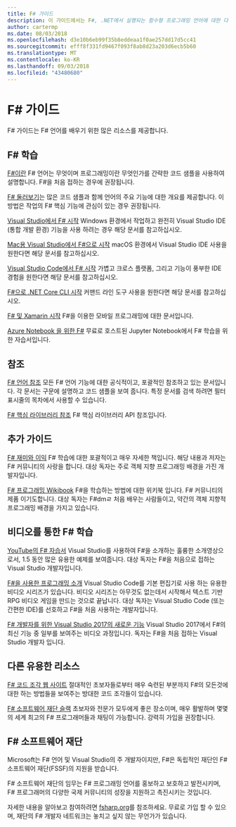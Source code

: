 ```yaml
---
title: F# 가이드
description: 이 가이드에서는 F#, .NET에서 실행되는 함수형 프로그래밍 언어에 대한 다양한 교육 자료에 대한 개요를 제공합니다.
author: cartermp
ms.date: 08/03/2018
ms.openlocfilehash: d3e10b6eb99f35b8eddeaa1f0ae257dd17d5cc41
ms.sourcegitcommit: efff8f331fd9467f093f8ab8d23a203d6ecb5b60
ms.translationtype: MT
ms.contentlocale: ko-KR
ms.lasthandoff: 09/03/2018
ms.locfileid: "43480680"
---
```

# <a name="f-guide"></a>F# 가이드

F# 가이드는 F# 언어를 배우기 위한 많은 리소스를 제공합니다.

## <a name="learning-f"></a>F# 학습 #

[F#이란](what-is-fsharp.md) F# 언어는 무엇이며 프로그래밍이란 무엇인가를 간략한 코드 샘플을 사용하여 설명합니다. F#을 처음 접하는 경우에 권장됩니다.

[F# 둘러보기](tour.md)는 많은 코드 샘플과 함께 언어의 주요 기능에 대한 개요를 제공합니다. 이 방법은 작업의 F# 핵심 기능에 관심이 있는 경우 권장됩니다.

[Visual Studio에서 F# 시작](get-started/get-started-visual-studio.md) Windows 환경에서 작업하고 완전히 Visual Studio IDE (통합 개발 환경) 기능을 사용 하려는 경우 해당 문서를 참고하십시오.

[Mac용 Visual Studio에서 F#으로 시작](get-started/get-started-with-visual-studio-for-mac.md) macOS 환경에서 Visual Studio IDE 사용을 원한다면 해당 문서를 참고하십시오.

[Visual Studio Code에서 F# 시작](get-started/get-started-vscode.md) 가볍고 크로스 플랫폼, 그리고 기능이 풍부한 IDE 경험을 원한다면 해당 문서를 참고하십시오.

[F#으로 .NET Core CLI 시작](get-started/get-started-command-line.md) 커맨드 라인 도구 사용을 원한다면 해당 문서를 참고하십시오.

[F# 및 Xamarin 시작](https://docs.microsoft.com/xamarin/cross-platform/platform/fsharp/) F#을 이용한 모바일 프로그래밍에 대한 문서입니다.

[Azure Notebook 을 위한 F#](https://notebooks.azure.com/Microsoft/libraries/samples/html/FSharp%20for%20Azure%20Notebooks.ipynb) 무료로 호스트된 Jupyter Notebook에서 F# 학습을 위한 자습서입니다.

## <a name="references"></a>참조

[F# 언어 참조](language-reference/index.md) 모든 F# 언어 기능에 대한 공식적이고, 포괄적인 참조하고 있는 문서입니다. 각 문서는 구문에 설명하고 코드 샘플을 보여 줍니다. 특정 문서를 검색 하려면 필터 표시줄의 목차에서 사용할 수 있습니다.

[F# 핵심 라이브러리 참조](https://msdn.microsoft.com/visualfsharpdocs/conceptual/fsharp-core-library-reference) F# 핵심 라이브러리 API 참조입니다.

## <a name="additional-guides"></a>추가 가이드

[F# 재미와 이익](https://swlaschin.gitbooks.io/fsharpforfunandprofit/content/) F# 학습에 대한 포괄적이고 매우 자세한 책입니다. 해당 내용과 저자는 F# 커뮤니티의 사랑을 합니다. 대상 독자는 주로 객체 지향 프로그래밍 배경을 가진 개발자입니다.

[F# 프로그래밍 Wikibook](https://en.wikibooks.org/wiki/F_Sharp_Programming) F#을 학습하는 방법에 대한 위키북 입니다. F# 커뮤니티의 제품 이기도합니다. 대상 독자는 F#dmㄹ 처음 배우는 사람들이고, 약간의 객체 지향적 프로그래밍 배경을 가지고 있습니다.

## <a name="learn-f-through-videos"></a>비디오를 통한 F# 학습

[YouTube의 F# 자습서](https://www.youtube.com/watch?v=c7eNDJN758U) Visual Studio를 사용하여 F#을 소개하는 훌륭한 소개영상으로서, 1.5 동안 많은 유용한 예제를 보여줍니다. 대상 독자는 F#을 처음으로 접하는 Visual Studio 개발자입니다.

[F#을 사용한 프로그래밍 소개](https://www.youtube.com/watch?v=Teak30_pXHk&list=PLEoMzSkcN8oNiJ67Hd7oRGgD1d4YBxYGC) Visual Studio Code를 기본 편집기로 사용 하는 유용한 비디오 시리즈가 있습니다. 비디오 시리즈는 아무것도 없는데서 시작해서 텍스트 기반 RPG 비디오 게임을 만드는 것으로 끝납니다. 대상 독자는 Visual Studio Code (또는 간편한 IDE)를 선호하고 F#을 처음 사용하는 개발자입니다.

[F# 개발자를 위한 Visual Studio 2017의 새로운 기능](https://www.linkedin.com/learning/what-s-new-in-visual-studio-2017-for-f-sharp-for-developers) Visual Studio 2017에서 F#의 최신 기능 중 일부를 보여주는 비디오 과정입니다. 독자는 F#을 처음 접하는 Visual Studio 개발자 입니다.

## <a name="other-useful-resources"></a>다른 유용한 리소스

[F# 코드 조각 웹 사이트](http://www.fssnip.net) 절대적인 초보자들로부터 매우 숙련된 부분까지 F#의 모든것에 대한 하는 방법들을 보여주는 방대한 코드 조각들이 있습니다.

[F# 소프트웨어 재단 슬랙](http://fsharp.org/guides/slack/) 초보자와 전문가 모두에게 좋은 장소이며, 매우 활발하며 몇몇의 세계 최고의 F# 프로그래머들과 채팅이 가능합니다. 강력히 가입을 권장합니다.

## <a name="the-f-software-foundation"></a>F# 소프트웨어 재단

Microsoft는 F# 언어 및 Visual Studio의 주 개발자이지만, F#은 독립적인 재단인 F# 소프트웨어 재단(FSSF)의 지원을 받습니다.

F# 소프트웨어 재단의 임무는 F# 프로그래밍 언어를 홍보하고 보호하고 발전시키며, F# 프로그래머의 다양한 국제 커뮤니티의 성장을 지원하고 촉진시키는 것입니다.

자세한 내용을 알아보고 참여하려면 [fsharp.org](http://fsharp.org)를 참조하세요. 무료로 가입 할 수 있으며, 재단의 F# 개발자 네트워크는 놓치고 싶지 않는 무언가가 있습니다.
